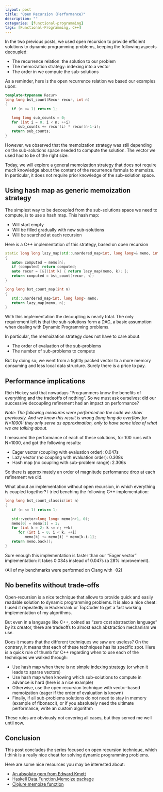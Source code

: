 ```yaml
---
layout: post
title: "Open Recursion (Performance)"
description: ""
categories: [functional-programming]
tags: [Functional-Programming, C++]
---
```


In the two previous posts, we used open recursion to provide efficient solutions to dynamic programming problems, keeping the following aspects decoupled:

* The recurrence relation: the solution to our problem
* The memoization strategy: indexing into a vector
* The order in we compute the sub-solutions

As a reminder, here is the open recurrence relation we based our examples upon:

```cpp
template<typename Recur>
long long bst_count(Recur recur, int n)
{
   if (n <= 1) return 1;

   long long sub_counts = 0;
   for (int i = 0; i < n; ++i)
      sub_counts += recur(i) * recur(n-1-i);
   return sub_counts;
}
```

However, we observed that the memoization strategy was still depending on the sub-solutions space needed to compute the solution. The vector we used had to be of the right size.

Today, we will explore a general memoization strategy that does not require much knowledge about the content of the recurrence formula to memoize. In particular, it does not require prior knowledge of the sub-solution space.

## Using hash map as generic memoization strategy

The simplest way to be decoupled from the sub-solutions space we need to compute, is to use a hash map. This hash map:

* Will start empty
* Will be filled gradually with new sub-solutions
* Will be searched at each recursion

Here is a C++ implementation of this strategy, based on open recursion

```cpp
static long long lazy_map(std::unordered_map<int, long long>& memo, int n)
{
   auto& computed = memo[n];
   if (computed) return computed;
   auto recur = [&](int k) { return lazy_map(memo, k); };
   return computed = bst_count(recur, n);
}

long long bst_count_map(int n)
{
   std::unordered_map<int, long long> memo;
   return lazy_map(memo, n);
}
```

With this implementation the decoupling is nearly total. The only requirement left is that the sub-solutions form a DAG, a basic assumption when dealing with Dynamic Programming problems.

In particular, the memoization strategy does not have to care about:

* The order of evaluation of the sub-problems
* The number of sub-problems to compute

But by doing so, we went from a tightly packed vector to a more memory consuming and less local data structure. Surely there is a price to pay.

## Performance implications

Rich Hickey said that nowadays “Programmers know the benefits of everything and the tradeoffs of nothing”. So we must ask ourselves: did our successive decoupling refinement had an impact on performance?

_Note: The following measures were performed on the code we show previously. And we know this result is wrong (long long do overflow for N=1000): they only serve as approximation, only to have some idea of what we are talking about._

I measured the performance of each of these solutions, for 100 runs with N=1000, and got the following results:

* Eager vector (coupling with evaluation order): 0.047s
* Lazy vector (no coupling with evaluation order): 0.308s
* Hash map (no coupling with sub-problem range): 2.306s

So there is approximately an order of magnitude performance drop at each refinement we did.

What about an implementation without open recursion, in which everything is coupled together? I tried benching the following C++ implementation:

```cpp
long long bst_count_classic(int n)
{
   if (n <= 1) return 1;
    
   std::vector<long long> memo(n+1, 0);
   memo[0] = memo[1] = 1;
   for (int k = 2; k <= n; ++k)
      for (int i = 0; i < k; ++i)
         memo[k] += memo[i] * memo[k-i-1];
   return memo.back();
}
```

Sure enough this implementation is faster than our “Eager vector” implementation: it takes 0.034s instead of 0.047s (a 28% improvement).

(All of my benchmarks were performed on Clang with -02)

## No benefits without trade-offs

Open-recursion is a nice technique that allows to provide quick and easily readable solution to dynamic programming problems. It is also a nice cheat: I used it repeatedly in Hackerrank or TopCoder to get a fast working implementation of my algorithms.

But even in a language like C++, coined as “zero cost abstraction language” by its creator, there are tradeoffs to almost each abstraction mechanism we use.

Does it means that the different techniques we saw are useless? On the contrary, it means that each of these techniques has its specific spot. Here is a quick rule of thumb for C++ regarding when to use each of the techniques we walked through:

* Use hash map when there is no simple indexing strategy (or when it leads to sparse vectors)
* Use hash map when knowing which sub-solutions to compute in advance is hard (here is a nice example)
* Otherwise, use the open recursion technique with vector-based memoization (eager if the order of evaluation is known)
* Finally, if all sub-problems solutions do not need to stay in memory (example of fibonacci), or if you absolutely need the ultimate performance, write an custom algorithm

These rules are obviously not covering all cases, but they served me well until now.

## Conclusion

This post concludes the series focused on open recursion technique, which I think is a really nice cheat for solving dynamic programming problems.

Here are some nice resources you may be interested about:

* [An absolute gem from Edward Kmett](http://stackoverflow.com/questions/3208258/memoization-in-haskell)
* [Haskell Data.Function.Memoize package](https://hackage.haskell.org/package/memoize-0.8.1/docs/Data-Function-Memoize.html)
* [Clojure memoize function](https://clojuredocs.org/clojure.core/memoize)

